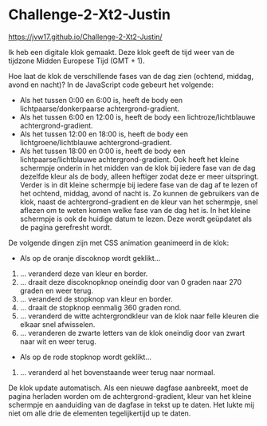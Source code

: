 # Challenge-2-Xt2-Justin

https://jvw17.github.io/Challenge-2-Xt2-Justin/

Ik heb een digitale klok gemaakt. Deze klok geeft de tijd weer van de tijdzone Midden Europese Tijd (GMT + 1).

Hoe laat de klok de verschillende fases van de dag zien (ochtend, middag, avond en nacht)? In de JavaScript code gebeurt het volgende:
- Als het tussen 0:00 en 6:00 is, heeft de body een lichtpaarse/donkerpaarse achtergrond-gradient.
- Als het tussen 6:00 en 12:00 is, heeft de body een lichtroze/lichtblauwe achtergrond-gradient.
- Als het tussen 12:00 en 18:00 is, heeft de body een lichtgroene/lichtblauwe achtergrond-gradient.
- Als het tussen 18:00 en 0:00 is, heeft de body een lichtpaarse/lichtblauwe achtergrond-gradient.
Ook heeft het kleine schermpje onderin in het midden van de klok bij iedere fase van de dag dezelfde kleur als de body, alleen heftiger zodat deze er meer uitspringt. Verder is in dit kleine schermpje bij iedere fase van de dag af te lezen of het ochtend, middag, avond of nacht is. Zo kunnen de gebruikers van de klok, naast de achtergrond-gradient en de kleur van het schermpje, snel aflezen om te weten komen welke fase van de dag het is. 
In het kleine schermpje is ook de huidige datum te lezen. Deze wordt geüpdatet als de pagina gerefresht wordt.

De volgende dingen zijn met CSS animation geanimeerd in de klok:
- Als op de oranje discoknop wordt geklikt...
1. ... veranderd deze van kleur en border.
2. ... draait deze discoknopknop oneindig door van 0 graden naar 270 graden en weer terug.
3. ... veranderd de stopknop van kleur en border.
4. ... draait de stopknop eenmalig 360 graden rond.
5. ... veranderd de witte achtergrondkleur van de klok naar felle kleuren die elkaar snel afwisselen.
6. ... veranderen de zwarte letters van de klok oneindig door van zwart naar wit en weer terug.
- Als op de rode stopknop wordt geklikt...
1. ... veranderd al het bovenstaande weer terug naar normaal.

De klok update automatisch. Als een nieuwe dagfase aanbreekt, moet de pagina herladen worden om de achtergrond-gradient, kleur van het kleine schermpje en aanduiding van de dagfase in tekst up te daten. Het lukte mij niet om alle drie de elementen tegelijkertijd up te daten.
